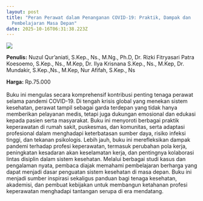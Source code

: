```yaml
---
layout: post
title: "Peran Perawat dalam Penanganan COVID-19: Praktik, Dampak dan
  Pembelajaran Masa Depan"
date: 2025-10-16T06:31:38.223Z
---
```

![](/images/uploads/isbn-peran-perawat-dalam-penanganan-covid-19.jpg)

**P﻿enulis:** Nuzul Qur’aniati, S.Kep., Ns., M.Ng., Ph.D,
Dr. Rizki Fitryasari Patra Koesoemo, S.Kep., Ns., M.Kep,
Dr. Ilya Krisnana S.Kep., Ns., M.Kep,
Dr. Mundakir, S.Kep.,Ns., M.Kep,
Nur Afifah, S.Kep., Ns

**Harga:** Rp.75.000\
\
Buku ini mengulas secara komprehensif kontribusi penting tenaga perawat selama pandemi COVID-19. Di tengah krisis global yang menekan sistem kesehatan, perawat tampil sebagai garda terdepan yang tidak hanya memberikan pelayanan medis, tetapi juga dukungan emosional dan edukasi kepada pasien serta masyarakat. Buku ini menyoroti berbagai praktik keperawatan di rumah sakit, puskesmas, dan komunitas, serta adaptasi profesional dalam menghadapi keterbatasan sumber daya, risiko infeksi tinggi, dan tekanan psikologis.
	Lebih jauh, buku ini merefleksikan dampak pandemi terhadap profesi keperawatan, termasuk perubahan pola kerja, peningkatan kesadaran akan keselamatan kerja, dan pentingnya kolaborasi lintas disiplin dalam sistem kesehatan. Melalui berbagai studi kasus dan pengalaman nyata, pembaca diajak memahami pembelajaran berharga yang dapat menjadi dasar penguatan sistem kesehatan di masa depan. Buku ini menjadi sumber inspirasi sekaligus panduan bagi tenaga kesehatan, akademisi, dan pembuat kebijakan untuk membangun ketahanan profesi keperawatan menghadapi tantangan serupa di era mendatang.
